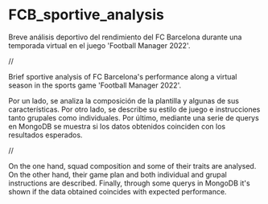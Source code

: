 # FCB_sportive_analysis
Breve análisis deportivo del rendimiento del FC Barcelona durante una temporada virtual en el juego 'Football Manager 2022'.

//   

Brief sportive analysis of FC Barcelona's performance along a virtual season in the sports game 'Football Manager 2022'.


Por un lado, se analiza la composición de la plantilla y algunas de sus características. Por otro lado, se describe su estilo de juego e instrucciones tanto grupales como individuales. Por último, mediante una serie de querys en MongoDB se muestra si los datos obtenidos coinciden con los resultados esperados.

//

On the one hand, squad composition and some of their traits are analysed. On the other hand, their game plan and both individual and grupal instructions are described. Finally, through some querys in MongoDB it's shown if the data obtained coincides with expected performance.

